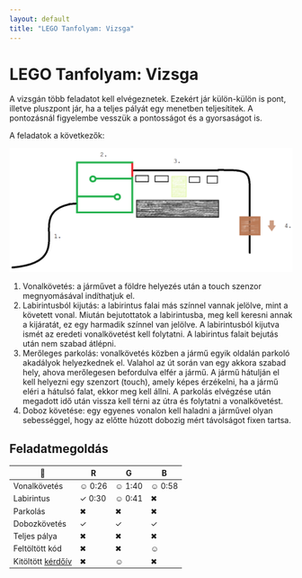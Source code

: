 ```yaml
---
layout: default
title: "LEGO Tanfolyam: Vizsga"
---
```


# LEGO Tanfolyam: Vizsga

A vizsgán több feladatot kell elvégeznetek. Ezekért jár külön-külön is pont, illetve pluszpont jár, ha a teljes pályát egy menetben teljesítitek. A pontozásnál figyelembe vesszük a pontosságot és a gyorsaságot is.

A feladatok a következők:

![Vizsgafeladat](/images/tanfolyam/vizsga.png)

1. Vonalkövetés: a járművet a földre helyezés után a touch szenzor megnyomásával indíthatjuk el.
2. Labirintusból kijutás: a labirintus falai más színnel vannak jelölve, mint a követett vonal. Miután bejutottatok a labirintusba, meg kell keresni annak a kijáratát, ez egy harmadik színnel van jelölve. A labirintusból kijutva ismét az eredeti vonalkövetést kell folytatni. A labirintus falait bejutás után nem szabad átlépni.
3. Merőleges parkolás: vonalkövetés közben a jármű egyik oldalán parkoló akadályok helyezkednek el. Valahol az út során van egy akkora szabad hely, ahova merőlegesen befordulva elfér a jármű. A jármű hátulján el kell helyezni egy szenzort (touch), amely képes érzékelni, ha a jármű eléri a hátulsó falat, ekkor meg kell állni. A parkolás elvégzése után megadott idő után vissza kell térni az útra és folytatni a vonalkövetést.
4. Doboz követése: egy egyenes vonalon kell haladni a járművel olyan sebességgel, hogy az előtte húzott dobozig mért távolságot fixen tartsa.

## Feladatmegoldás

| 🙉 | R | G | B |
|---|---|---|---|
| Vonalkövetés | ☺ 0:26 | ☺ 1:40 | ☺ 0:58 |
| Labirintus | ✓ 0:30 | ☺ 0:41 | ✖ |
| Parkolás | ✖ | ✖ | ✖ |
| Dobozkövetés | ✓ | ✓ | ✓ |
| Teljes pálya | ✖ | ✖ | ✖ |
| Feltöltött kód | ✖ | ✖ | ☺ |
| Kitöltött [kérdőív](https://goo.gl/forms/H6eJts9b3cBlmmp62) | ✖ | ☺ | ✖ |
